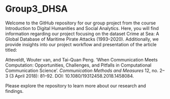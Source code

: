# Group3_DHSA
Welcome to the GitHub repository for our group project from the course Introduction to Digital Humanities and Social Analytics. Here, you will find information regarding our project focusing on the dataset Crime at Sea: A Global Database of Maritime Pirate Attacks (1993–2020). Additionally, we provide insights into our project workflow and presentation of the article titled:

Atteveldt, Wouter van, and Tai-Quan Peng. ‘When Communication Meets Computation: Opportunities, Challenges, and Pitfalls in Computational Communication Science’. *Communication Methods and Measures* 12, no. 2–3 (3 April 2018): 81–92. DOI: 10.1080/19312458.2018.1458084.

Please explore the repository to learn more about our research and findings.
